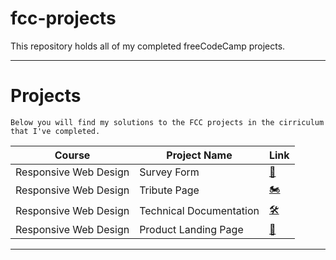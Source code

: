 # fcc-projects
This repository holds all of my completed freeCodeCamp projects.

***

# Projects

	Below you will find my solutions to the FCC projects in the cirriculum that I've completed.

| Course | Project Name | Link |
| ------ | ------------ | ---- |
| Responsive Web Design | Survey Form | [📑](https://travboz.github.io/fcc-projects/fcc_suvery_form_rwd_p1/)
| Responsive Web Design | Tribute Page | [🏍](https://travboz.github.io/fcc-projects/tribute_page/)
| Responsive Web Design | Technical Documentation | [🛠](https://travboz.github.io/fcc-projects/technical_documentation/)
| Responsive Web Design | Product Landing Page | [🛵](https://travboz.github.io/fcc-projects/product_landing_page/)


***
